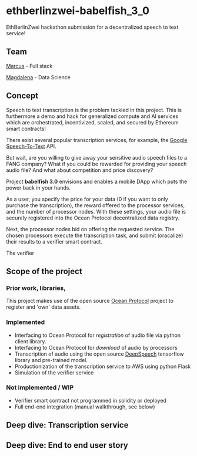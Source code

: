 # ethberlinzwei-babelfish_3_0
EthBerlinZwei hackathon submission for a decentralized speech to text service!

## Team 

[Marcus](https://github.com/MarcusJones) - Full stack

[Magdalena](https://github.com/mtagda) - Data Science


## Concept

Speech to text transcription is the problem tackled in this project. This is furthermore a demo and hack for generalized compute and AI services which are orchestrated, incentivized, scaled, and secured by Ethereum smart contracts! 

There exist several popular transcription services, for example, the [Google Speech-To-Text](https://cloud.google.com/speech-to-text/) API. 

But wait, are you willing to give away your sensitive audio speech files to a FANG company? What if you could be rewarded for providing your speech audio file? And what about competition and price discovery? 

Project **babelfish 3.0** envisions and enables a mobile DApp which puts the power back in your hands. 

As a user, you specify the price for your data (0 if you want to only purchase the transcription), the reward offered to the processor services, and the number of processor nodes. With these settings, your audio file is securely registered into the Ocean Protocol decentralized data registry. 

Next, the processor nodes bid on offering the requested service. The chosen processors execute the transcription task, and submit (oracalize) their results to a verifier smart contract. 

The verifier 

## Scope of the project

### Prior work, libraries, 
This project makes use of the open source [Ocean Protocol](https://oceanprotocol.com/) project to register and 'own' data assets. 

### Implemented

 * Interfacing to Ocean Protocol for *registration* of audio file via python client library. 
 * Interfacing to Ocean Protocol for *download* of audio by processors
 * Transcription of audio using the open source [DeepSpeech](https://github.com/mozilla/DeepSpeech) tensorflow library and pre-trained model.
 * Productionization of the transcription service to AWS using python Flask
 * Simulation of the verifier service
 
### Not implemented / WIP

 * Verifier smart contract not programmed in solidity or deployed
 * Full end-end integration (manual walkthrough, see below)
 
## Deep dive: Transcription service
 
## Deep dive: End to end user story

